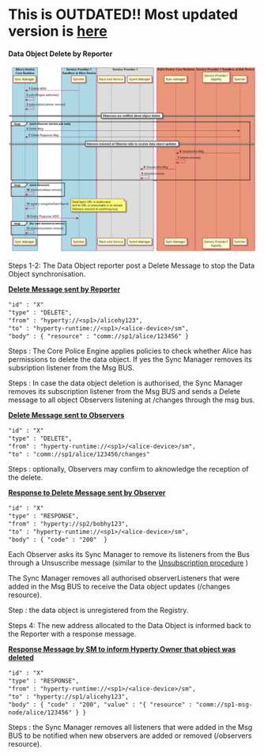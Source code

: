 **This is OUTDATED!! Most updated version is [here](https://github.com/reTHINK-project/dev-service-framework/blob/d3.2-working-docs/docs/specs/dynamic-view/data-sync/data-object-delete.md)**
==============================================================================================================================================================================================

#### Data Object Delete by Reporter

![Figure @data-object-delete Request to delete a Sync Data Object](data-object-delete.png)

Steps 1-2: The Data Object reporter post a Delete Message to stop the Data Object synchronisation.

**[Delete Message sent by Reporter](https://github.com/reTHINK-project/architecture/tree/master/docs/datamodel/message#deletemessagebody)**

```
"id" : "X"
"type" : "DELETE",
"from" : "hyperty://<sp1>/alicehy123",
"to" : "hyperty-runtime://<sp1>/<alice-device>/sm",
"body" : { "resource" : "comm://sp1/alice/123456" }
```

Steps : The Core Police Engine applies policies to check whether Alice has permissions to delete the data object. If yes the Sync Manager removes its subsription listener from the Msg BUS.

Steps : In case the data object deletion is authorised, the Sync Manager removes its subscription listener from the Msg BUS and sends a Delete message to all object Observers listening at <ObjectURL>/changes through the msg bus.

**[Delete Message sent to Observers](https://github.com/reTHINK-project/architecture/tree/master/docs/datamodel/message#deletemessagebody)**

```
"id" : "X"
"type" : "DELETE",
"from" : "hyperty-runtime://<sp1>/<alice-device>/sm",
"to" : "comm://sp1/alice/123456/changes"
```

Steps : optionally, Observers may confirm to aknowledge the reception of the delete.

**[Response to Delete Message sent by Observer](https://github.com/reTHINK-project/architecture/tree/master/docs/datamodel/message#responsemessagebody)**

```
"id" : "X"
"type" : "RESPONSE",
"from" : "hyperty://sp2/bobhy123",
"to" : "hyperty-runtime://<sp1>/<alice-device>/sm",
"body" : { "code" : "200"  }
```

Each Observer asks its Sync Manager to remove its listeners from the Bus through a Unsuscribe message (similar to the [Unsubscription procedure](data-object-unsubscription.md) )

The Sync Manager removes all authorised observerListeners that were added in the Msg BUS to receive the Data object updates (<ObjectURL>/changes resource).

Step : the data object is unregistered from the Registry.

Steps 4: The new address allocated to the Data Object is informed back to the Reporter with a response message.

**[Response Message by SM to inform Hyperty Owner that object was deleted](https://github.com/reTHINK-project/architecture/tree/master/docs/datamodel/message#deletemessagebody)**

```
"id" : "X"
"type" : "RESPONSE",
"from" : "hyperty-runtime://<sp1>/<alice-device>/sm",
"to" : "hyperty://sp1/alicehy123",
"body" : { "code" : "200", "value" : "{ "resource" : "comm://sp1-msg-node/alice/123456" } }
```

Steps : the Sync Manager removes all listeners that were added in the Msg BUS to be notified when new observers are added or removed (<ObjectURL>/observers resource).
